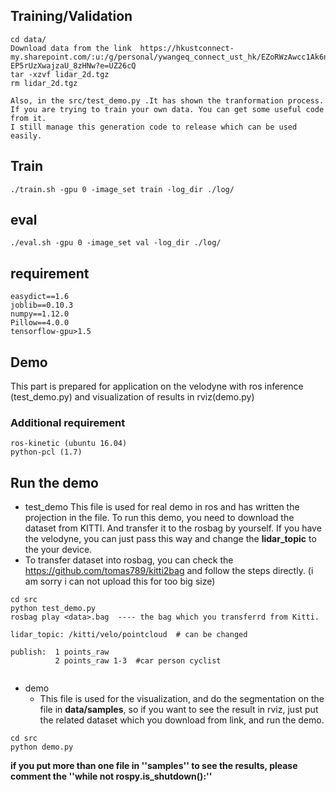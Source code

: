 ## Training/Validation
```
cd data/
Download data from the link  https://hkustconnect-my.sharepoint.com/:u:/g/personal/ywangeq_connect_ust_hk/EZoRWzAwcc1Ak6n4gnnHuswBnn-EP5rUzXwajzaU_8zHNw?e=UZ26cQ
tar -xzvf lidar_2d.tgz
rm lidar_2d.tgz
```
    Also, in the src/test_demo.py .It has shown the tranformation process. 
    If you are trying to train your own data. You can get some useful code from it.
    I still manage this generation code to release which can be used easily.

## Train

```./train.sh -gpu 0 -image_set train -log_dir ./log/```

## eval

```./eval.sh -gpu 0 -image_set val -log_dir ./log/```

## requirement
``` 
easydict==1.6
joblib==0.10.3
numpy==1.12.0
Pillow==4.0.0
tensorflow-gpu>1.5
```
## Demo
This part is prepared for application on the velodyne with ros inference (test_demo.py) and visualization of results in rviz(demo.py)
### Additional requirement
```
ros-kinetic (ubuntu 16.04)
python-pcl (1.7)
```



## Run the demo
-   test_demo
    This file is used for real demo in ros and has written the projection in the file. To run this demo, you need to download the dataset from KITTI. And transfer it to the rosbag by yourself. If you have the velodyne, you can just pass this way and change the **lidar_topic** to the your device.
-  To transfer dataset into rosbag, you can check the https://github.com/tomas789/kitti2bag and follow the steps directly. (i am sorry i can not upload this for too big size)

```
cd src
python test_demo.py
rosbag play <data>.bag  ---- the bag which you transferrd from Kitti.
```
```
lidar_topic: /kitti/velo/pointcloud  # can be changed

publish:  1 points_raw
          2 points_raw 1-3  #car person cyclist
          
```
-  demo
    -  This file is used for the visualization, and do the segmentation on the file in **data/samples**, so if you want to see the result in rviz, just put the related dataset which you download from link, and run the demo.

```
cd src
python demo.py
```


**if you put more than one file in ''samples'' to see the results, please comment the ''while not rospy.is_shutdown():''**


